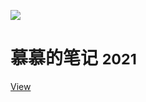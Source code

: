 

![](https://cdn.jsdelivr.net/gh/mumozi/Figure_bed/img/logo.svg)

# 慕慕的笔记 <small>2021</small>

[View](#慕慕的笔记)

